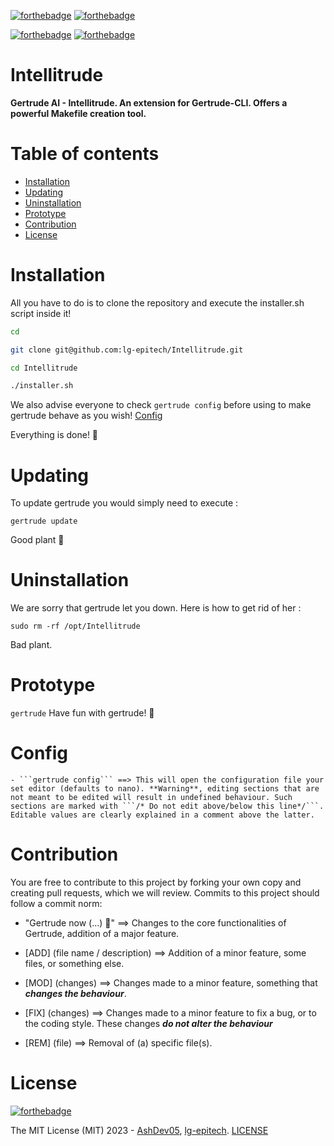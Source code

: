 [![forthebadge](https://forthebadge.com/images/badges/made-with-python.svg)](https://forthebadge.com)
[![forthebadge](https://forthebadge.com/images/badges/made-with-reason.svg)](https://forthebadge.com)

[![forthebadge](https://forthebadge.com/images/badges/not-a-bug-a-feature.svg)](https://forthebadge.com)
[![forthebadge](https://forthebadge.com/images/badges/powered-by-coffee.svg)](https://forthebadge.com)

# Intellitrude

**Gertrude AI - Intellitrude. An extension for Gertrude-CLI. Offers a powerful Makefile creation tool.**

# Table of contents

- [Installation](#installation)
- [Updating](#updating)
- [Uninstallation](#uninstallation)
- [Prototype](#prototype)
- [Contribution](#contribution)
- [License](#license)

# Installation

All you have to do is to clone the repository and execute the installer.sh script inside it!
```bash
cd

git clone git@github.com:lg-epitech/Intellitrude.git

cd Intellitrude

./installer.sh
```

We also advise everyone to check ```gertrude config``` before using to make gertrude behave as you wish! [Config](#config)

Everything is done! 🌱

# Updating

To update gertrude you would simply need to execute :
```
gertrude update
```
Good plant 🌱

# Uninstallation

We are sorry that gertrude let you down. Here is how to get rid of her :
```
sudo rm -rf /opt/Intellitrude
```
Bad plant.

# Prototype

```gertrude```
Have fun with gertrude! 🌱

# Config
	- ```gertrude config``` ==> This will open the configuration file your set editor (defaults to nano). **Warning**, editing sections that are not meant to be edited will result in undefined behaviour. Such sections are marked with ```/* Do not edit above/below this line*/```. Editable values are clearly explained in a comment above the latter.



# Contribution

You are free to contribute to this project by forking your own copy and creating pull requests, which we will review. Commits to this project should follow a commit norm:

- "Gertrude now (...) 🌱" ==> Changes to the core functionalities of Gertrude, addition of a major feature.

- [ADD] (file name / description) ==> Addition of a minor feature, some files, or something else.

- [MOD] (changes) ==> Changes made to a minor feature, something that ***changes the behaviour***.

- [FIX] (changes) ==> Changes made to a minor feature to fix a bug, or to the coding style. These changes ***do not alter the behaviour***

- [REM] (file) ==> Removal of (a) specific file(s).

# License
[![forthebadge](https://forthebadge.com/images/badges/license-mit.svg)](https://forthebadge.com)

The MIT License (MIT) 2023 - [AshDev05](https://github.com/AshDev05), [lg-epitech](https://github.com/lg-epitech). [LICENSE](LICENSE)
